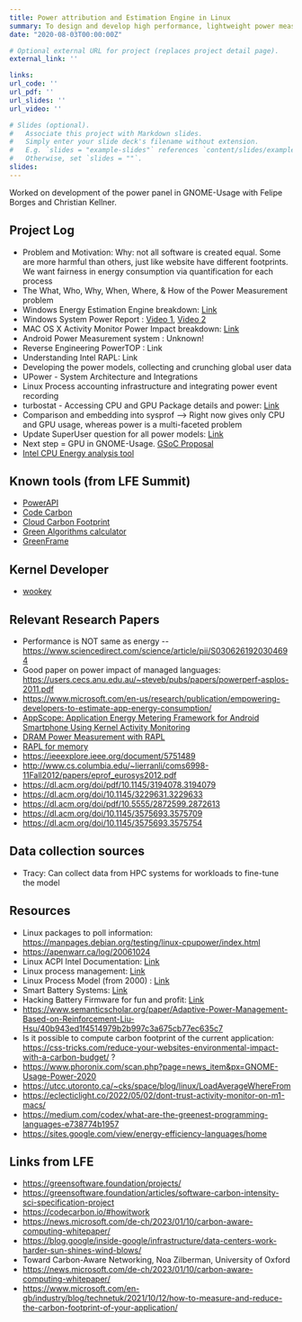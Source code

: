 ```yaml
---
title: Power attribution and Estimation Engine in Linux
summary: To design and develop high performance, lightweight power measurement and attribution systems inside Linux.
date: "2020-08-03T00:00:00Z"

# Optional external URL for project (replaces project detail page).
external_link: ''

links:
url_code: ''
url_pdf: ''
url_slides: ''
url_video: ''

# Slides (optional).
#   Associate this project with Markdown slides.
#   Simply enter your slide deck's filename without extension.
#   E.g. `slides = "example-slides"` references `content/slides/example-slides.md`.
#   Otherwise, set `slides = ""`.
slides:
---
```

Worked on development of the power panel in GNOME-Usage with Felipe Borges and Christian Kellner.

## Project Log
* Problem and Motivation: Why: not all software is created equal. Some are more harmful than others, just like website have different footprints. We want fairness in energy consumption via quantification for each process
* The What, Who, Why, When, Where, & How of the Power Measurement problem
* Windows Energy Estimation Engine breakdown: [Link](https://embeddedintelligence.wordpress.com/windows-energy-estimation-engine)
* Windows System Power Report : [Video 1](https://channel9.msdn.com/Shows/Defrag-Tools/Defrag-Tools-168-Powercfg-Sleep-Study), [Video 2](https://channel9.msdn.com/Shows/Defrag-Tools/Defrag-Tools-181-System-Power-Report)
* MAC OS X Activity Monitor Power Impact breakdown: [Link](https://embeddedintelligence.wordpress.com/mac-os-x-energy-impact)
* Android Power Measurement system : Unknown!
* Reverse Engineering PowerTOP : Link
* Understanding Intel RAPL: Link
* Developing the power models, collecting and crunching global user data
* UPower - System Architecture and Integrations
* Linux Process accounting infrastructure and integrating power event recording
* turbostat - Accessing CPU and GPU Package details and power: [Link](https://manpages.debian.org/testing/linux-cpupower/turbostat.8.en.html)
* Comparison and embedding into sysprof --> Right now gives only CPU and GPU usage, whereas power is a multi-faceted problem
* Update SuperUser question for all power models: [Link](https://superuser.com/questions/1304014/power-consumption-in-windows-10-and-linux)
* Next step = GPU in GNOME-Usage. [GSoC Proposal](https://drive.google.com/file/d/1kQZQLHIANHIsRSQXw_C3Uffz_SeDuQzg/view)
* [Intel CPU Energy analysis tool](https://software.intel.com/content/www/us/en/develop/documentation/energy-analysis-user-guide/top.html)

## Known tools (from LFE Summit)
* [PowerAPI](https://powerapi.org/)
* [Code Carbon](https://mlco2.github.io/codecarbon/index.html)
* [Cloud Carbon Footprint](https://www.cloudcarbonfootprint.org/)
* [Green Algorithms calculator](https://www.green-algorithms.org/app-user-guide/)
* [GreenFrame](https://greenframe.io/)

## Kernel Developer
* [wookey](wookey.org)

## Relevant Research Papers
* Performance is NOT same as energy -- https://www.sciencedirect.com/science/article/pii/S0306261920304694
* Good paper on power impact of managed languages: https://users.cecs.anu.edu.au/~steveb/pubs/papers/powerperf-asplos-2011.pdf
* https://www.microsoft.com/en-us/research/publication/empowering-developers-to-estimate-app-energy-consumption/
* [AppScope: Application Energy Metering Framework for Android Smartphone Using Kernel Activity Monitoring](
https://www.usenix.org/conference/atc12/technical-sessions/presentation/yoon)
* [DRAM Power Measurement with RAPL](http://web.eece.maine.edu/~vweaver/projects/rapl/2016_memsys_rapl.pdf)
* [RAPL for memory](https://dl.acm.org/doi/10.1145/1840845.1840883)
* https://ieeexplore.ieee.org/document/5751489
* http://www.cs.columbia.edu/~lierranli/coms6998-11Fall2012/papers/eprof_eurosys2012.pdf
* https://dl.acm.org/doi/pdf/10.1145/3194078.3194079
* https://dl.acm.org/doi/10.1145/3229631.3229633
* https://dl.acm.org/doi/pdf/10.5555/2872599.2872613
* https://dl.acm.org/doi/10.1145/3575693.3575709
* https://dl.acm.org/doi/10.1145/3575693.3575754

## Data collection sources
* Tracy: Can collect data from HPC systems for workloads to fine-tune the model

## Resources
* Linux packages to poll information: https://manpages.debian.org/testing/linux-cpupower/index.html
* https://apenwarr.ca/log/20061024
* Linux ACPI Intel Documentation: [Link](https://01.org/linux-acpi)
* Linux process management: [Link](https://tldp.org/LDP/tlk/kernel/processes.html)
* Linux Process Model (from 2000) : [Link](https://www.linuxjournal.com/article/3814)
* Smart Battery Systems: [Link](https://batteryuniversity.com/learn/article/inner_workings_of_a_smart_battery)
* Hacking Battery Firmware for fun and profit: [Link](https://media.blackhat.com/bh-us-11/Miller/BH_US_11_Miller_Battery_Firmware_Public_WP.pdf)
* https://www.semanticscholar.org/paper/Adaptive-Power-Management-Based-on-Reinforcement-Liu-Hsu/40b943ed1f4514979b2b997c3a675cb77ec635c7
* Is it possible to compute carbon footprint of the current application: https://css-tricks.com/reduce-your-websites-environmental-impact-with-a-carbon-budget/ ?
* https://www.phoronix.com/scan.php?page=news_item&px=GNOME-Usage-Power-2020
* https://utcc.utoronto.ca/~cks/space/blog/linux/LoadAverageWhereFrom
* https://eclecticlight.co/2022/05/02/dont-trust-activity-monitor-on-m1-macs/
* https://medium.com/codex/what-are-the-greenest-programming-languages-e738774b1957
* https://sites.google.com/view/energy-efficiency-languages/home

## Links from LFE
* https://greensoftware.foundation/projects/
* https://greensoftware.foundation/articles/software-carbon-intensity-sci-specification-project
* https://codecarbon.io/#howitwork
* https://news.microsoft.com/de-ch/2023/01/10/carbon-aware-computing-whitepaper/
* https://blog.google/inside-google/infrastructure/data-centers-work-harder-sun-shines-wind-blows/
* Toward Carbon-Aware Networking, Noa Zilberman, University of Oxford
* https://news.microsoft.com/de-ch/2023/01/10/carbon-aware-computing-whitepaper/
* https://www.microsoft.com/en-gb/industry/blog/technetuk/2021/10/12/how-to-measure-and-reduce-the-carbon-footprint-of-your-application/